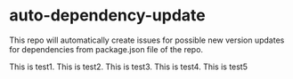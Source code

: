 # auto-dependency-update
This repo will automatically create issues for possible new version updates for dependencies from package.json file of the repo.

This is test1.
This is test2.
This is test3.
This is test4.
This is test5

